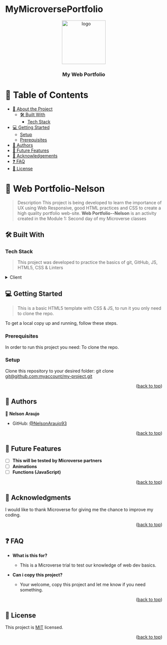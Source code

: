 # MyMicroversePortfolio
<a name="readme-top"></a>
<div align="center">

  <img src="https://vagosstudios.com/assets/images/logo-navbar.png" alt="logo" width="140"  height="auto" />
  <br/>

  <h3><b>My Web Portfolio</b></h3>

</div>

<!-- TABLE OF CONTENTS -->

# 📗 Table of Contents

- [📖 About the Project](#about-project)
  - [🛠 Built With](#built-with)
    - [Tech Stack](#tech-stack)
- [💻 Getting Started](#getting-started)
  - [Setup](#setup)
  - [Prerequisites](#prerequisites)
- [👥 Authors](#authors)
- [🔭 Future Features](#future-features)
- [🙏 Acknowledgements](#acknowledgements)
- [❓ FAQ](#faq)
- [📝 License](#license)

<!-- PROJECT DESCRIPTION -->

# 📖 Web Portfolio-Nelson <a name="about-project"></a>

> Description
This project is being developed to learn the importance of UX using Web Responsive, good HTML practices and CSS to create a high quality portfolio web-site.
**Web Portfolio--Nelson** is an activity created in the Module 1: Second day of my Microverse classes

## 🛠 Built With <a name="built-with"></a>

### Tech Stack <a name="tech-stack"></a>

> This project was developed to practice the basics of git, GitHub, JS, HTML5, CSS & Linters

<details>
  <summary>Client</summary>
  <ul>
    <li>HTML5</li>
    <li>CSS</li>
    <li>JS</li>
  </ul>
</details>

## 💻 Getting Started <a name="getting-started"></a>

> This is a basic HTML5 template with CSS & JS, to run it you only need to clone the repo.

To get a local copy up and running, follow these steps.

### Prerequisites

In order to run this project you need: To clone the repo.

### Setup

Clone this repository to your desired folder: 
  git clone [git@github.com:myaccount/my-project.git](https://github.com/NelsonAraujo93/MyMicroversePortfolio)


<p align="right">(<a href="#readme-top">back to top</a>)</p>

<!-- AUTHORS -->

## 👥 Authors <a name="authors"></a>


👤 **Nelson Araujo**

- GitHub: [@NelsonAraujo93](https://github.com/NelsonAraujo93)

<p align="right">(<a href="#readme-top">back to top</a>)</p>

<!-- FUTURE FEATURES -->

## 🔭 Future Features <a name="future-features"></a>

- [ ] **This will be tested by Microverse partners**
- [ ] **Animations**
- [ ] **Functions (JavaScript)**

<p align="right">(<a href="#readme-top">back to top</a>)</p>

<!-- ACKNOWLEDGEMENTS -->

## 🙏 Acknowledgments <a name="acknowledgements"></a>

I would like to thank Microverse for giving me the chance to improve my coding.

<p align="right">(<a href="#readme-top">back to top</a>)</p>

<!-- FAQ (optional) -->

## ❓ FAQ <a name="faq"></a>

- **What is this for?**

  - This is a Microverse trial to test our knowledge of web dev basics.

- **Can i copy this project?**

  - Your welcome, copy this project and let me know if you need something.

<p align="right">(<a href="#readme-top">back to top</a>)</p>

<!-- LICENSE -->

## 📝 License <a name="license"></a>

This project is [MIT](./LICENSE) licensed.

<p align="right">(<a href="#readme-top">back to top</a>)</p>
